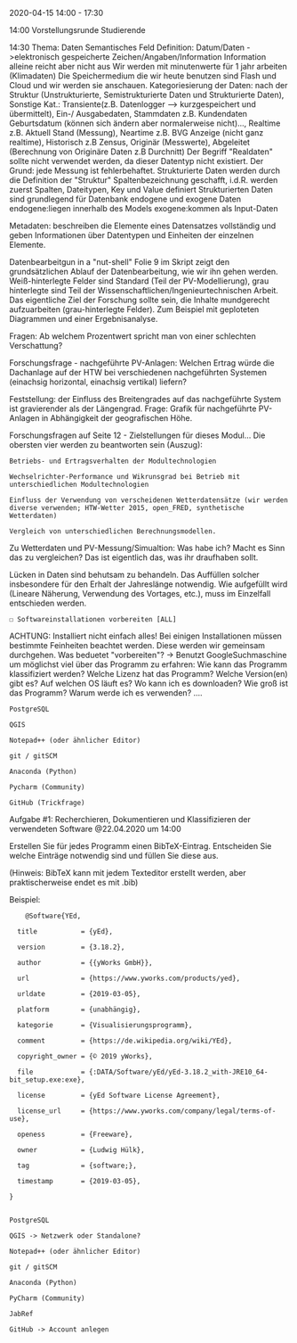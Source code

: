 2020-04-15 14:00 - 17:30

14:00 Vorstellungsrunde Studierende

14:30 
Thema: Daten 
Semantisches Feld
Definition: Datum/Daten ->elektronisch gespeicherte Zeichen/Angaben/Information
Information alleine reicht aber nicht aus
Wir werden mit minutenwerte für 1 jahr arbeiten (Klimadaten)
Die Speichermedium die wir heute benutzen sind Flash und Cloud und wir werden sie anschauen.
Kategoriesierung der Daten: nach der Struktur (Unstrukturierte, Semistrukturierte Daten und Strukturierte Daten), Sonstige Kat.: Transiente(z.B. Datenlogger --> kurzgespeichert und übermittelt), Ein-/ Ausgabedaten, Stammdaten z.B. Kundendaten Geburtsdatum (können sich ändern aber normalerweise nicht)..., Realtime z.B. Aktuell Stand (Messung), Neartime z.B. BVG Anzeige (nicht ganz realtime), Historisch z.B Zensus, Originär (Messwerte), Abgeleitet (Berechnung von Originäre Daten z.B Durchnitt)
Der Begriff "Realdaten" sollte nicht verwendet werden, da dieser Datentyp nicht existiert. Der Grund: jede Messung ist fehlerbehaftet.
Strukturierte Daten werden durch die Definition der "Struktur" Spaltenbezeichnung geschafft, i.d.R. werden zuerst Spalten, Dateitypen, Key und Value definiert
Strukturierten Daten sind grundlegend für Datenbank
endogene und exogene Daten
endogene:liegen innerhalb des Models
exogene:kommen als Input-Daten

Metadaten: beschreiben die Elemente eines Datensatzes vollständig und geben Informationen über Datentypen und Einheiten der einzelnen Elemente.

Datenbearbeitgun in a "nut-shell"
Folie 9 im Skript zeigt den grundsätzlichen Ablauf der Datenbearbeitung, wie wir ihn gehen werden. Weiß-hinterlegte Felder sind Standard (Teil der PV-Modellierung), grau hinterlegte sind Teil der Wissenschaftlichen/Ingenieurtechnischen Arbeit. Das eigentliche Ziel der Forschung sollte sein, die Inhalte mundgerecht aufzuarbeiten (grau-hinterlegte Felder). Zum Beispiel mit geploteten Diagrammen und einer Ergebnisanalyse.

Fragen: Ab welchem Prozentwert spricht man von einer schlechten Verschattung?

Forschungsfrage - nachgeführte PV-Anlagen: Welchen Ertrag würde die Dachanlage auf der HTW bei verschiedenen nachgeführten Systemen (einachsig horizontal, einachsig vertikal) liefern?

Feststellung: der Einfluss des Breitengrades auf das nachgeführte System ist gravierender als der Längengrad.
Frage: Grafik für nachgeführte PV-Anlagen in Abhängigkeit der geografischen Höhe.

Forschungsfragen auf Seite 12 - Zielstellungen für dieses Modul… Die obersten vier werden zu beantworten sein (Auszug):

    Betriebs- und Ertragsverhalten der Modultechnologien

    Wechselrichter-Performance und Wikrunsgrad bei Betrieb mit unterschiedlichen Modultechnologien

    Einfluss der Verwendung von verscheidenen Wetterdatensätze (wir werden diverse verwenden; HTW-Wetter 2015, open_FRED, synthetische Wetterdaten)

    Vergleich von unterschiedlichen Berechnungsmodellen.


Zu Wetterdaten und PV-Messung/Simualtion: Was habe ich? Macht es Sinn das zu vergleichen? Das ist eigentlich das, was ihr draufhaben sollt.

Lücken in Daten sind behutsam zu behandeln. Das Auffüllen solcher insbesondere für den Erhalt der Jahreslänge notwendig. Wie aufgefüllt wird (Lineare Näherung, Verwendung des Vortages, etc.), muss im Einzelfall entschieden werden.



    ☐ Softwareinstallationen vorbereiten [ALL] 

ACHTUNG: Installiert nicht einfach alles! Bei einigen Installationen müssen bestimmte Feinheiten beachtet werden. Diese werden wir gemeinsam durchgehen. Was beduetet "vorbereiten"? -> Benutzt GoogleSuchmaschine um möglichst viel über das Programm zu erfahren: Wie kann das Programm klassifiziert werden? Welche Lizenz hat das Programm? Welche Version(en) gibt es? Auf welchen OS läuft es? Wo kann ich es downloaden? Wie groß ist das Programm? Warum werde ich es verwenden? .... 

    PostgreSQL

    QGIS

    Notepad++ (oder ähnlicher Editor)

    git / gitSCM

    Anaconda (Python)

    Pycharm (Community)

    GitHub (Trickfrage)


Aufgabe #1: Recherchieren, Dokumentieren und Klassifizieren der verwendeten Software @22.04.2020 um 14:00

Erstellen Sie für jedes Programm einen BibTeX-Eintrag. 
Entscheiden Sie welche Einträge notwendig sind und füllen Sie diese aus.

(Hinweis: BibTeX kann mit jedem Texteditor erstellt werden, aber praktischerweise endet es mit .bib)

Beispiel:

        @Software{YEd,

      title           = {yEd},

      version         = {3.18.2},

      author          = {{yWorks GmbH}},

      url             = {https://www.yworks.com/products/yed},

      urldate         = {2019-03-05},

      platform        = {unabhängig},

      kategorie       = {Visualisierungsprogramm},

      comment         = {https://de.wikipedia.org/wiki/YEd},

      copyright_owner = {© 2019 yWorks},

      file            = {:DATA/Software/yEd/yEd-3.18.2_with-JRE10_64-bit_setup.exe:exe},

      license         = {yEd Software License Agreement},

      license_url     = {https://www.yworks.com/company/legal/terms-of-use},

      openess         = {Freeware},

      owner           = {Ludwig Hülk},

      tag             = {software;},

      timestamp       = {2019-03-05},

    }


    PostgreSQL

    QGIS -> Netzwerk oder Standalone?

    Notepad++ (oder ähnlicher Editor)

    git / gitSCM

    Anaconda (Python)

    PyCharm (Community)

    JabRef﻿

    GitHub -> Account anlegen